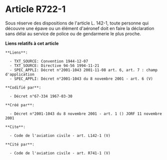 # Article R722-1

Sous réserve des dispositions de l'article L. 142-1, toute personne qui découvre une épave ou un élément d'aéronef doit en
faire la déclaration sans délai au service de police ou de gendarmerie le plus proche.

**Liens relatifs à cet article**

	**Liens**:

	  - TXT_SOURCE: Convention 1944-12-07
	  - TXT_SOURCE: Directive 94-56 1994-11-21
	  - SPEC_APPLI: Décret n°2001-1043 2001-11-08 art. 6, art. 7 : champ d'application
	  - SPEC_APPLI: Décret n°2001-1043 du 8 novembre 2001 - art. 6 (V)

	**Codifié par**:

	  - Décret n°67-334 1967-03-30

	**Créé par**:

	  - Décret n°2001-1043 du 8 novembre 2001 - art. 1 () JORF 11 novembre 2001

	**Cite**:

	  - Code de l'aviation civile - art. L142-1 (V)

	**Cité par**:

	  - Code de l'aviation civile - art. R741-1 (V)
